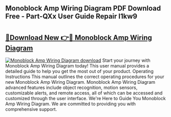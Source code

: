 ## Monoblock Amp Wiring Diagram PDF Download Free - Part-QXx User Guide Repair l1kw9

# <h2><a href="http://dfnb6b.blite.top/?on=Monoblock+Amp+Wiring+Diagram">🔗Download New 👉🔴 Monoblock Amp Wiring Diagram</a></h2>

[![Monoblock Amp Wiring Diagram download](https://i.imgur.com/lujVjoI.png)](http://dfnb6b.blite.top/?on=Monoblock+Amp+Wiring+Diagram)
Start your journey with Monoblock Amp Wiring Diagram today! This user manual provides a detailed guide to help you get the most out of your product. Operating Instructions This manual outlines the correct operating procedures for your new Monoblock Amp Wiring Diagram. Monoblock Amp Wiring Diagram advanced features include object recognition, motion sensors, customizable alerts, and remote access, all of which can be accessed and customized through the user interface. We're Here to Guide You Monoblock Amp Wiring Diagram. We are committed to providing you with comprehensive support.
